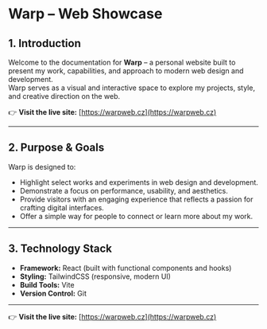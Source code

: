 # Warp – Web Showcase

## 1. Introduction  
Welcome to the documentation for **Warp** – a personal website built to present my work, capabilities, and approach to modern web design and development.  
Warp serves as a visual and interactive space to explore my projects, style, and creative direction on the web.

👉 **Visit the live site:** [https://warpweb.cz](https://warpweb.cz)


---

## 2. Purpose & Goals  
Warp is designed to:  
- Highlight select works and experiments in web design and development.  
- Demonstrate a focus on performance, usability, and aesthetics.  
- Provide visitors with an engaging experience that reflects a passion for crafting digital interfaces.  
- Offer a simple way for people to connect or learn more about my work.

---

## 3. Technology Stack  
- **Framework:** React (built with functional components and hooks)  
- **Styling:** TailwindCSS (responsive, modern UI)  
- **Build Tools:** Vite
- **Version Control:** Git  

---

👉 **Visit the live site:** [https://warpweb.cz](https://warpweb.cz)

